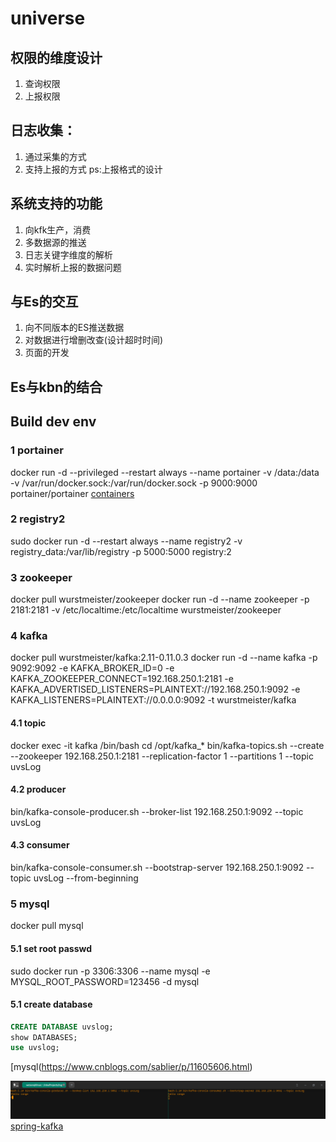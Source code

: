 # universe

## 权限的维度设计
  1. 查询权限
  2. 上报权限

## 日志收集：
 1. 通过采集的方式
 2. 支持上报的方式
    ps:上报格式的设计

## 系统支持的功能
  1. 向kfk生产，消费
  2. 多数据源的推送
  3. 日志关键字维度的解析
  4. 实时解析上报的数据问题
  
## 与Es的交互
  1. 向不同版本的ES推送数据
  2. 对数据进行增删改查(设计超时时间)
  3. 页面的开发
  
## Es与kbn的结合

## Build dev env
### 1 portainer
docker run -d --privileged --restart always --name portainer -v /data:/data -v /var/run/docker.sock:/var/run/docker.sock -p 9000:9000 portainer/portainer
[containers](http://localhost:9000/#/containers)

### 2 registry2
sudo docker run -d --restart always --name registry2 -v registry_data:/var/lib/registry -p 5000:5000 registry:2

### 3 zookeeper
docker pull wurstmeister/zookeeper
docker run -d --name zookeeper -p 2181:2181 -v /etc/localtime:/etc/localtime wurstmeister/zookeeper

### 4 kafka
docker pull wurstmeister/kafka:2.11-0.11.0.3
docker run  -d --name kafka -p 9092:9092 -e KAFKA_BROKER_ID=0 -e KAFKA_ZOOKEEPER_CONNECT=192.168.250.1:2181 -e KAFKA_ADVERTISED_LISTENERS=PLAINTEXT://192.168.250.1:9092 -e KAFKA_LISTENERS=PLAINTEXT://0.0.0.0:9092 -t wurstmeister/kafka

#### 4.1 topic
docker exec -it kafka /bin/bash
cd /opt/kafka_*
bin/kafka-topics.sh --create --zookeeper 192.168.250.1:2181 --replication-factor 1 --partitions 1 --topic uvsLog
#### 4.2 producer
bin/kafka-console-producer.sh --broker-list 192.168.250.1:9092 --topic uvsLog
#### 4.3 consumer
bin/kafka-console-consumer.sh --bootstrap-server 192.168.250.1:9092 --topic uvsLog --from-beginning 

### 5 mysql
docker pull mysql

#### 5.1 set root passwd
sudo docker run -p 3306:3306 --name mysql -e MYSQL_ROOT_PASSWORD=123456 -d mysql
#### 5.1 create database
```sql
CREATE DATABASE uvslog;
show DATABASES;
use uvslog;
```

[mysql(https://www.cnblogs.com/sablier/p/11605606.html)  


![img.png](META-INF/img.png)
[spring-kafka](https://spring.io/projects/spring-kafka) 

